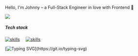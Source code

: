 Hello, I'm Johnny – a Full-Stack Engineer in love with Frontend 🌈 

<a href="https://www.linkedin.com/in/JohnnyGrid" target="_blank" style="">
  <img src="https://img.shields.io/badge/LinkedIn-0077B5?style=flat&logo=linkedin&logoColor=white" />
</a>

##### Tech stack

[![skills](https://skillicons.dev/icons?i=js,ts,nodejs,vite,vue,nuxt,tailwind)]() &nbsp;&nbsp;&nbsp;
[![skills](https://skillicons.dev/icons?i=php,laravel,aws)]()

[![Typing SVG](https://readme-typing-svg.demolab.com?font=Fira+Code&size=12&pause=4000&color=94a3b8&width=535&height=22&lines=May&nbsp;the&nbsp;Force&nbsp;be&nbsp;with&nbsp;you.)](https://git.io/typing-svg)


